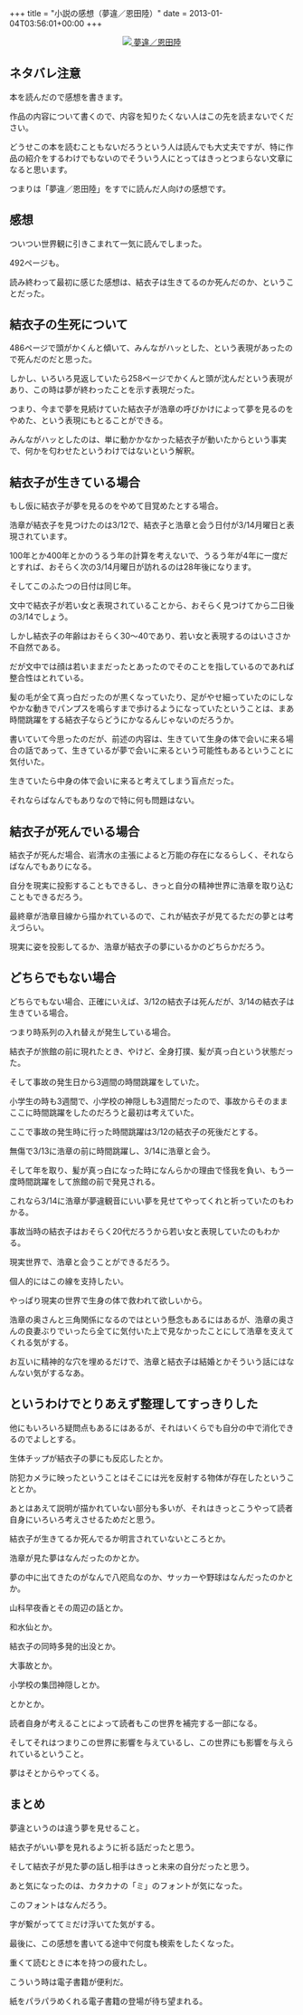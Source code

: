 +++
title = "小説の感想（夢違／恩田陸）"
date = 2013-01-04T03:56:01+00:00
+++

<div style="text-align: center;">
  <a href="http://www.amazon.co.jp/gp/product/4041100607/ref=as_li_ss_il?ie=UTF8&#038;camp=247&#038;creative=7399&#038;creativeASIN=4041100607&#038;linkCode=as2&#038;tag=5000164-22"><img border="0" src="http://ws-fe.amazon-adsystem.com/widgets/q?_encoding=UTF8&#038;ASIN=4041100607&#038;Format=_SL160_&#038;ID=AsinImage&#038;MarketPlace=JP&#038;ServiceVersion=20070822&#038;WS=1&#038;tag=5000164-22" />
<span>夢違／恩田陸</span></a><img src="http://ir-jp.amazon-adsystem.com/e/ir?t=5000164-22&#038;l=as2&#038;o=9&#038;a=4041100607" width="1" height="1" border="0" alt="" style="border:none !important; margin:0px !important;" />
</div>

## ネタバレ注意

本を読んだので感想を書きます。

作品の内容について書くので、内容を知りたくない人はこの先を読まないでください。

どうせこの本を読むこともないだろうという人は読んでも大丈夫ですが、特に作品の紹介をするわけでもないのでそういう人にとってはきっとつまらない文章になると思います。

つまりは「夢違／恩田陸」をすでに読んだ人向けの感想です。

## 感想

ついつい世界観に引きこまれて一気に読んでしまった。

492ページも。

読み終わって最初に感じた感想は、結衣子は生きてるのか死んだのか、ということだった。

## 結衣子の生死について

486ページで頭がかくんと傾いて、みんながハッとした、という表現があったので死んだのだと思った。

しかし、いろいろ見返していたら258ページでかくんと頭が沈んだという表現があり、この時は夢が終わったことを示す表現だった。

つまり、今まで夢を見続けていた結衣子が浩章の呼びかけによって夢を見るのをやめた、という表現にもとることができる。

みんながハッとしたのは、単に動かかなかった結衣子が動いたからという事実で、何かを匂わせたというわけではないという解釈。

## 結衣子が生きている場合

もし仮に結衣子が夢を見るのをやめて目覚めたとする場合。

浩章が結衣子を見つけたのは3/12で、結衣子と浩章と会う日付が3/14月曜日と表現されています。

100年とか400年とかのうるう年の計算を考えないで、うるう年が4年に一度だとすれば、おそらく次の3/14月曜日が訪れるのは28年後になります。

そしてこのふたつの日付は同じ年。

文中で結衣子が若い女と表現されていることから、おそらく見つけてから二日後の3/14でしょう。

しかし結衣子の年齢はおそらく30～40であり、若い女と表現するのはいささか不自然である。

だが文中では顔は若いままだったとあったのでそのことを指しているのであれば整合性はとれている。

髪の毛が全て真っ白だったのが黒くなっていたり、足がやせ細っていたのにしなやかな動きでパンプスを鳴らすまで歩けるようになっていたということは、まあ時間跳躍をする結衣子ならどうにかなるんじゃないのだろうか。

書いていて今思ったのだが、前述の内容は、生きていて生身の体で会いに来る場合の話であって、生きているが夢で会いに来るという可能性もあるということに気付いた。

生きていたら中身の体で会いに来ると考えてしまう盲点だった。

それならばなんでもありなので特に何も問題はない。

## 結衣子が死んでいる場合

結衣子が死んだ場合、岩清水の主張によると万能の存在になるらしく、それならばなんでもありになる。

自分を現実に投影することもできるし、きっと自分の精神世界に浩章を取り込むこともできるだろう。

最終章が浩章目線から描かれているので、これが結衣子が見てるただの夢とは考えづらい。

現実に姿を投影してるか、浩章が結衣子の夢にいるかのどちらかだろう。

## どちらでもない場合

どちらでもない場合、正確にいえば、3/12の結衣子は死んだが、3/14の結衣子は生きている場合。

つまり時系列の入れ替えが発生している場合。

結衣子が旅館の前に現れたとき、やけど、全身打撲、髪が真っ白という状態だった。

そして事故の発生日から3週間の時間跳躍をしていた。

小学生の時も3週間で、小学校の神隠しも3週間だったので、事故からそのままここに時間跳躍をしたのだろうと最初は考えていた。

ここで事故の発生時に行った時間跳躍は3/12の結衣子の死後だとする。

無傷で3/13に浩章の前に時間跳躍し、3/14に浩章と会う。

そして年を取り、髪が真っ白になった時になんらかの理由で怪我を負い、もう一度時間跳躍をして旅館の前で発見される。

これなら3/14に浩章が夢違観音にいい夢を見せてやってくれと祈っていたのもわかる。

事故当時の結衣子はおそらく20代だろうから若い女と表現していたのもわかる。

現実世界で、浩章と会うことができるだろう。

個人的にはこの線を支持したい。

やっぱり現実の世界で生身の体で救われて欲しいから。

浩章の奥さんと三角関係になるのではという懸念もあるにはあるが、浩章の奥さんの良妻ぶりでいったら全てに気付いた上で見なかったことにして浩章を支えてくれる気がする。

お互いに精神的な穴を埋めるだけで、浩章と結衣子は結婚とかそういう話にはなんない気がするなあ。

## というわけでとりあえず整理してすっきりした

他にもいろいろ疑問点もあるにはあるが、それはいくらでも自分の中で消化できるのでよしとする。

生体チップが結衣子の夢にも反応したとか。

防犯カメラに映ったということはそこには光を反射する物体が存在したということとか。

あとはあえて説明が描かれていない部分も多いが、それはきっとこうやって読者自身にいろいろ考えさせるためだと思う。

結衣子が生きてるか死んでるか明言されていないところとか。

浩章が見た夢はなんだったのかとか。

夢の中に出てきたのがなんで八咫烏なのか、サッカーや野球はなんだったのかとか。

山科早夜香とその周辺の話とか。

和水仙とか。

結衣子の同時多発的出没とか。

大事故とか。

小学校の集団神隠しとか。

とかとか。

読者自身が考えることによって読者もこの世界を補完する一部になる。

そしてそれはつまりこの世界に影響を与えているし、この世界にも影響を与えられているということ。

夢はそとからやってくる。

## まとめ

夢違というのは違う夢を見せること。

結衣子がいい夢を見れるように祈る話だったと思う。

そして結衣子が見た夢の話し相手はきっと未来の自分だったと思う。

あと気になったのは、カタカナの「ミ」のフォントが気になった。

このフォントはなんだろう。

字が繋がっててミだけ浮いてた気がする。

最後に、この感想を書いてる途中で何度も検索をしたくなった。

重くて読むときに本を持つの疲れたし。

こういう時は電子書籍が便利だ。

紙をパラパラめくれる電子書籍の登場が待ち望まれる。

